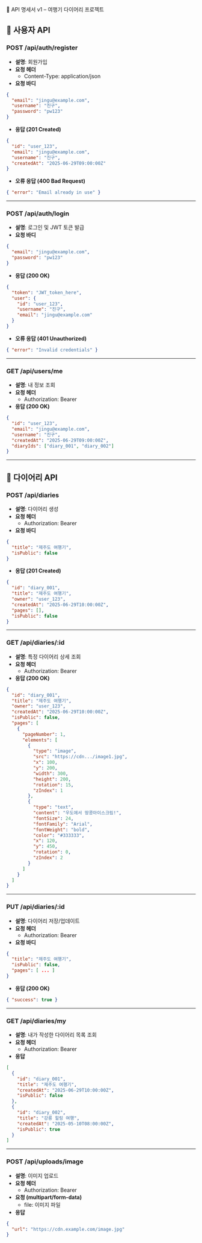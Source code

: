  🔌 API 명세서 v1 – 여행기 다이어리 프로젝트

## 🧍 사용자 API

### POST /api/auth/register
- **설명**: 회원가입
- **요청 헤더**
  - Content-Type: application/json
- **요청 바디**
```json
{
  "email": "jingu@example.com",
  "username": "진구",
  "password": "pw123"
}
```
- **응답 (201 Created)**
```json
{
  "id": "user_123",
  "email": "jingu@example.com",
  "username": "진구",
  "createdAt": "2025-06-29T09:00:00Z"
}
```
- **오류 응답 (400 Bad Request)**
```json
{ "error": "Email already in use" }
```

---

### POST /api/auth/login
- **설명**: 로그인 및 JWT 토큰 발급
- **요청 바디**
```json
{
  "email": "jingu@example.com",
  "password": "pw123"
}
```
- **응답 (200 OK)**
```json
{
  "token": "JWT_token_here",
  "user": {
    "id": "user_123",
    "username": "진구",
    "email": "jingu@example.com"
  }
}
```
- **오류 응답 (401 Unauthorized)**
```json
{ "error": "Invalid credentials" }
```

---

### GET /api/users/me
- **설명**: 내 정보 조회
- **요청 헤더**
  - Authorization: Bearer <token>
- **응답 (200 OK)**
```json
{
  "id": "user_123",
  "email": "jingu@example.com",
  "username": "진구",
  "createdAt": "2025-06-29T09:00:00Z",
  "diaryIds": ["diary_001", "diary_002"]
}
```

---

## 📓 다이어리 API

### POST /api/diaries
- **설명**: 다이어리 생성
- **요청 헤더**
  - Authorization: Bearer <token>
- **요청 바디**
```json
{
  "title": "제주도 여행기",
  "isPublic": false
}
```
- **응답 (201 Created)**
```json
{
  "id": "diary_001",
  "title": "제주도 여행기",
  "owner": "user_123",
  "createdAt": "2025-06-29T10:00:00Z",
  "pages": [],
  "isPublic": false
}
```

---

### GET /api/diaries/:id
- **설명**: 특정 다이어리 상세 조회
- **요청 헤더**
  - Authorization: Bearer <token>
- **응답 (200 OK)**
```json
{
  "id": "diary_001",
  "title": "제주도 여행기",
  "owner": "user_123",
  "createdAt": "2025-06-29T10:00:00Z",
  "isPublic": false,
  "pages": [
    {
      "pageNumber": 1,
      "elements": [
        {
          "type": "image",
          "src": "https://cdn.../image1.jpg",
          "x": 100,
          "y": 200,
          "width": 300,
          "height": 200,
          "rotation": 15,
          "zIndex": 1
        },
        {
          "type": "text",
          "content": "우도에서 땅콩아이스크림!",
          "fontSize": 24,
          "fontFamily": "Arial",
          "fontWeight": "bold",
          "color": "#333333",
          "x": 120,
          "y": 450,
          "rotation": 0,
          "zIndex": 2
        }
      ]
    }
  ]
}
```

---

### PUT /api/diaries/:id
- **설명**: 다이어리 저장/업데이트
- **요청 헤더**
  - Authorization: Bearer <token>
- **요청 바디**
```json
{
  "title": "제주도 여행기",
  "isPublic": false,
  "pages": [ ... ]
}
```
- **응답 (200 OK)**
```json
{ "success": true }
```

---

### GET /api/diaries/my
- **설명**: 내가 작성한 다이어리 목록 조회
- **요청 헤더**
  - Authorization: Bearer <token>
- **응답**
```json
[
  {
    "id": "diary_001",
    "title": "제주도 여행기",
    "createdAt": "2025-06-29T10:00:00Z",
    "isPublic": false
  },
  {
    "id": "diary_002",
    "title": "강릉 힐링 여행",
    "createdAt": "2025-05-10T08:00:00Z",
    "isPublic": true
  }
]
```

---

### POST /api/uploads/image
- **설명**: 이미지 업로드
- **요청 헤더**
  - Authorization: Bearer <token>
- **요청 (multipart/form-data)**
  - file: 이미지 파일
- **응답**
```json
{
  "url": "https://cdn.example.com/image.jpg"
}
```
